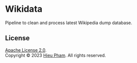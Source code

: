 # Wikidata
Pipeline to clean and process latest Wikipedia dump database.
## License
[Apache License 2.0](https://github.com/hieupth/wikidata/blob/main/LICENSE).<br>
Copyright &copy; 2023 [Hieu Pham](https://github.com/hieupth). All rights reserved.